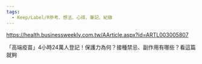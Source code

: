 ```yaml
---
tags:
  - Keep/Label/R參考、想法、心得、筆記、紀錄
---
```


https://health.businessweekly.com.tw/AArticle.aspx?id=ARTL003005807

「高端疫苗」4小時24萬人登記！保護力為何？接種禁忌、副作用有哪些？看這篇就夠